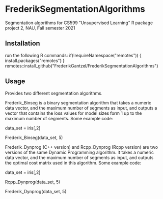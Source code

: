 # FrederikSegmentationAlgorithms
Segmentation algorithms for CS599 "Unsupervised Learning" R package project 2, NAU, Fall semester 2021

## Installation
run the following R commands:
if(!requireNamespace("remotes")) { 
install.packages("remotes") }
remotes::install_github("FrederikGantzel/FrederikSegmentationAlgorithms")

## Usage
Provides two different segmentation algorithms.

Frederik_Binseg is a binary segmentation algorithm that takes a numeric data vector, and the maximum number of segments as input, and outputs a vector that contains the loss values for model sizes form 1 up to the maximum number of segments. Some example code:

data_set = iris[,2]

Frederik_Binseg(data_set, 5)


Frederik_Dynprog (C++ version) and Rcpp_Dynprog (Rcpp version) are two versions of the same Dynamic Programming algorithm. It takes a numeric data vector, and the maximum number of segments as input, and outputs the optimal cost matrix used in this algorithm. Some example code:

data_set = iris[,2]

Rcpp_Dynprog(data_set, 5)

Frederik_Dynprog(data_set, 5)
